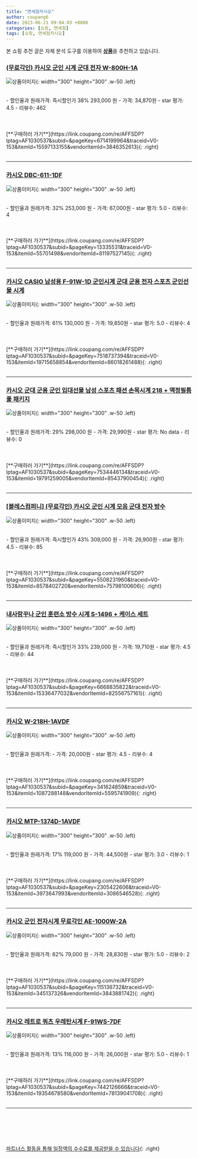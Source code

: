 ```yaml
---
title: "면세점카시오"
author: coupang6
date: 2023-06-21 09:04:03 +0800
categories: [쇼핑, 면세점]
tags: [쇼핑, 면세점카시오]
---
```


본 쇼핑 추천 글은 자체 분석 도구를 이용하여 [**상품**](https://link.coupang.com/a/bao1ui)을 추천하고 있습니다.

### [(무료각인) 카시오 군인 시계 군대 전자 W-800H-1A](https://link.coupang.com/re/AFFSDP?lptag=AF1030537&subid=&pageKey=6714199964&traceid=V0-153&itemId=15597133155&vendorItemId=3846352613)

![상품이미지](https://thumbnail10.coupangcdn.com/thumbnails/remote/230x230ex/image/vendor_inventory/c002/ba957a76dc6c26100318300a765336dedfedc273f61dae5fd93fdf697b5d.jpg){: width="300" height="300" .w-50 .left}


<br>
- 할인율과 원래가격: 즉시할인가 38%  293,000   원
- 가격: 34,870원
- star 평가: 4.5
- 리뷰수: 462
<br>
<br>
<br>
<br>
[**구매하러 가기**](https://link.coupang.com/re/AFFSDP?lptag=AF1030537&subid=&pageKey=6714199964&traceid=V0-153&itemId=15597133155&vendorItemId=3846352613){: .right}
<br>
<br>

---

### [카시오 DBC-611-1DF](https://link.coupang.com/re/AFFSDP?lptag=AF1030537&subid=&pageKey=13335531&traceid=V0-153&itemId=55701498&vendorItemId=81197527145)

![상품이미지](https://thumbnail8.coupangcdn.com/thumbnails/remote/230x230ex/image/vendor_inventory/8289/885d94a56244a7644467e816605ccf8b8ffe891581ef70066b59b3d70516.jpg){: width="300" height="300" .w-50 .left}


<br>
- 할인율과 원래가격: 32%  253,000   원
- 가격: 67,000원
- star 평가: 5.0
- 리뷰수: 4
<br>
<br>
<br>
<br>
[**구매하러 가기**](https://link.coupang.com/re/AFFSDP?lptag=AF1030537&subid=&pageKey=13335531&traceid=V0-153&itemId=55701498&vendorItemId=81197527145){: .right}
<br>
<br>

---

### [카시오 CASIO 남성용 F-91W-1D 군인시계 군대 군용 전자 스포츠 군인선물 시계](https://link.coupang.com/re/AFFSDP?lptag=AF1030537&subid=&pageKey=7518737394&traceid=V0-153&itemId=19715658854&vendorItemId=86018261488)

![상품이미지](https://thumbnail8.coupangcdn.com/thumbnails/remote/230x230ex/image/vendor_inventory/images/2018/10/30/10/9/fbc6cf33-11f0-4a27-a367-d4c4984e2387.jpg){: width="300" height="300" .w-50 .left}


<br>
- 할인율과 원래가격: 61%  130,000   원
- 가격: 19,850원
- star 평가: 5.0
- 리뷰수: 4
<br>
<br>
<br>
<br>
[**구매하러 가기**](https://link.coupang.com/re/AFFSDP?lptag=AF1030537&subid=&pageKey=7518737394&traceid=V0-153&itemId=19715658854&vendorItemId=86018261488){: .right}
<br>
<br>

---

### [카시오 군대 군용 군인 입대선물 남성 스포츠 패션 손목시계 218 + 액정필름 풀 패키지](https://link.coupang.com/re/AFFSDP?lptag=AF1030537&subid=&pageKey=7534446134&traceid=V0-153&itemId=19791259005&vendorItemId=85437900454)

![상품이미지](https://thumbnail10.coupangcdn.com/thumbnails/remote/230x230ex/image/vendor_inventory/00d5/d9727251882f60753d0da014b44e068edc6402f10fa42b5b9033dd81114d.jpg){: width="300" height="300" .w-50 .left}


<br>
- 할인율과 원래가격: 29%  298,000   원
- 가격: 29,990원
- star 평가: No data
- 리뷰수: 0
<br>
<br>
<br>
<br>
[**구매하러 가기**](https://link.coupang.com/re/AFFSDP?lptag=AF1030537&subid=&pageKey=7534446134&traceid=V0-153&itemId=19791259005&vendorItemId=85437900454){: .right}
<br>
<br>

---

### [[블레스컴퍼니] (무료각인) 카시오 군인 시계 모음 군대 전자 방수](https://link.coupang.com/re/AFFSDP?lptag=AF1030537&subid=&pageKey=5508231960&traceid=V0-153&itemId=8578402720&vendorItemId=75798100606)

![상품이미지](https://thumbnail8.coupangcdn.com/thumbnails/remote/230x230ex/image/vendor_inventory/29d7/4abbe22f9ff2ff47c736f53cd3d0bd4a406bd610a3c4be7254475c11f7fd.jpg){: width="300" height="300" .w-50 .left}


<br>
- 할인율과 원래가격: 즉시할인가 43%  309,000   원
- 가격: 26,900원
- star 평가: 4.5
- 리뷰수: 85
<br>
<br>
<br>
<br>
[**구매하러 가기**](https://link.coupang.com/re/AFFSDP?lptag=AF1030537&subid=&pageKey=5508231960&traceid=V0-153&itemId=8578402720&vendorItemId=75798100606){: .right}
<br>
<br>

---

### [내사랑꾸나 군인 훈련소 방수 시계 S-1496 + 케이스 세트](https://link.coupang.com/re/AFFSDP?lptag=AF1030537&subid=&pageKey=6668835822&traceid=V0-153&itemId=15336477032&vendorItemId=82556757161)

![상품이미지](https://thumbnail8.coupangcdn.com/thumbnails/remote/230x230ex/image/retail/images/39223486079651-57416af5-5346-4940-bab0-29da6fabf364.jpg){: width="300" height="300" .w-50 .left}


<br>
- 할인율과 원래가격: 즉시할인가 33%  239,000   원
- 가격: 19,710원
- star 평가: 4.5
- 리뷰수: 44
<br>
<br>
<br>
<br>
[**구매하러 가기**](https://link.coupang.com/re/AFFSDP?lptag=AF1030537&subid=&pageKey=6668835822&traceid=V0-153&itemId=15336477032&vendorItemId=82556757161){: .right}
<br>
<br>

---

### [카시오 W-218H-1AVDF](https://link.coupang.com/re/AFFSDP?lptag=AF1030537&subid=&pageKey=341624859&traceid=V0-153&itemId=1087288148&vendorItemId=5595741909)

![상품이미지](https://thumbnail7.coupangcdn.com/thumbnails/remote/230x230ex/image/vendor_inventory/da35/ae92738c20a61013cd4e2cf1dfef4a6c56cb8c807f7998d8daecd350eb64.jpg){: width="300" height="300" .w-50 .left}


<br>
- 할인율과 원래가격: 
- 가격: 20,000원
- star 평가: 4.5
- 리뷰수: 4
<br>
<br>
<br>
<br>
[**구매하러 가기**](https://link.coupang.com/re/AFFSDP?lptag=AF1030537&subid=&pageKey=341624859&traceid=V0-153&itemId=1087288148&vendorItemId=5595741909){: .right}
<br>
<br>

---

### [카시오 MTP-1374D-1AVDF](https://link.coupang.com/re/AFFSDP?lptag=AF1030537&subid=&pageKey=2305422606&traceid=V0-153&itemId=3973647993&vendorItemId=3086546528)

![상품이미지](https://thumbnail7.coupangcdn.com/thumbnails/remote/230x230ex/image/vendor_inventory/0dfc/850cccfc20085538033dc0c7f2a27af499c1a5a6239ed277bdbd9c7f2bf3.jpg){: width="300" height="300" .w-50 .left}


<br>
- 할인율과 원래가격: 17%  119,000   원
- 가격: 44,500원
- star 평가: 3.0
- 리뷰수: 1
<br>
<br>
<br>
<br>
[**구매하러 가기**](https://link.coupang.com/re/AFFSDP?lptag=AF1030537&subid=&pageKey=2305422606&traceid=V0-153&itemId=3973647993&vendorItemId=3086546528){: .right}
<br>
<br>

---

### [카시오 군인 전자시계 무료각인 AE-1000W-2A](https://link.coupang.com/re/AFFSDP?lptag=AF1030537&subid=&pageKey=115136732&traceid=V0-153&itemId=345137326&vendorItemId=3843881742)

![상품이미지](https://thumbnail6.coupangcdn.com/thumbnails/remote/230x230ex/image/vendor_inventory/images/2018/07/30/17/2/9be44fbd-007f-41ba-a0d3-eab18de30bc7.jpg){: width="300" height="300" .w-50 .left}


<br>
- 할인율과 원래가격: 62%  79,000   원
- 가격: 28,830원
- star 평가: 5.0
- 리뷰수: 2
<br>
<br>
<br>
<br>
[**구매하러 가기**](https://link.coupang.com/re/AFFSDP?lptag=AF1030537&subid=&pageKey=115136732&traceid=V0-153&itemId=345137326&vendorItemId=3843881742){: .right}
<br>
<br>

---

### [카시오 레트로 쿼츠 우레탄시계 F-91WS-7DF](https://link.coupang.com/re/AFFSDP?lptag=AF1030537&subid=&pageKey=7442126666&traceid=V0-153&itemId=19354678580&vendorItemId=78139041708)

![상품이미지](https://thumbnail8.coupangcdn.com/thumbnails/remote/230x230ex/image/vendor_inventory/334d/a347994adea80099ff467d6a8e156413e7d018ac6c0d0a213d40bcb2e76d.jpg){: width="300" height="300" .w-50 .left}


<br>
- 할인율과 원래가격: 13%  116,000   원
- 가격: 26,000원
- star 평가: 5.0
- 리뷰수: 1
<br>
<br>
<br>
<br>
[**구매하러 가기**](https://link.coupang.com/re/AFFSDP?lptag=AF1030537&subid=&pageKey=7442126666&traceid=V0-153&itemId=19354678580&vendorItemId=78139041708){: .right}
<br>
<br>

---
<br><br><br><br><br> [파트너스 활동을 통해 일정액의 수수료를 제공받을 수 있습니다](https://link.coupang.com/a/bao1ui){: .right}